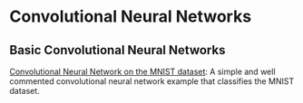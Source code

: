 # Convolutional Neural Networks

## Basic Convolutional Neural Networks
[Convolutional Neural Network on the MNIST dataset](https://github.com/TheG3ntleman/Deep-learning-models/blob/master/Convolutional%20Neural%20Networks/ConvolutionalNeuralNetwork.py): A simple
and well commented convolutional neural network example that classifies the MNIST dataset.
